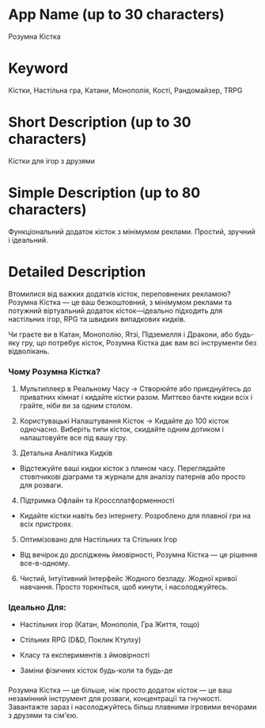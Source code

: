 # App Name (up to 30 characters)
Розумна Кістка

# Keyword
Кістки, Настільна гра, Катани, Монополія, Кості, Рандомайзер, TRPG

# Short Description (up to 30 characters)
Кістки для ігор з друзями

# Simple Description (up to 80 characters)
Функціональний додаток кісток з мінімумом реклами. Простий, зручний і ідеальний.

# Detailed Description

Втомилися від важких додатків кісток, переповнених рекламою?
Розумна Кістка — це ваш безкоштовний, з мінімумом реклами та потужний віртуальний додаток кісток—ідеально підходить для настільних ігор, RPG та швидких випадкових кидків.

Чи граєте ви в Катан, Монополію, Ятзі, Підземелля і Дракони, або будь-яку гру, що потребує кісток, Розумна Кістка дає вам всі інструменти без відволікань.

### Чому Розумна Кістка?
1. Мультиплеєр в Реальному Часу
-> Створюйте або приєднуйтесь до приватних кімнат і кидайте кістки разом. Миттєво бачте кидки всіх і грайте, ніби ви за одним столом.

2. Користувацькі Налаштування Кісток
-> Кидайте до 100 кісток одночасно. Виберіть типи кісток, скидайте одним дотиком і налаштовуйте все під вашу гру.

3. Детальна Аналітика Кидків
- Відстежуйте ваші кидки кісток з плином часу. Переглядайте стовпчикові діаграми та журнали для аналізу патернів або просто для розваги.

4. Підтримка Офлайн та Кроссплатформенності
- Кидайте кістки навіть без інтернету. Розроблено для плавної гри на всіх пристроях.

5. Оптимізовано для Настільних та Стільних Ігор
- Від вечірок до досліджень ймовірності, Розумна Кістка — це рішення все-в-одному.

6. Чистий, Інтуїтивний Інтерфейс
Жодного безладу. Жодної кривої навчання. Просто торкніться, щоб кинути, і насолоджуйтесь.

### Ідеально Для:
- Настільних ігор (Катан, Монополія, Гра Життя, тощо)

- Стільних RPG (D&D, Поклик Ктулху)

- Класу та експериментів з ймовірності

- Заміни фізичних кісток будь-коли та будь-де

###
Розумна Кістка — це більше, ніж просто додаток кісток — це ваш незамінний інструмент для розваги, концентрації та гнучкості.
Завантажте зараз і насолоджуйтесь більш плавними ігровими вечорами з друзями та сім'єю. 
